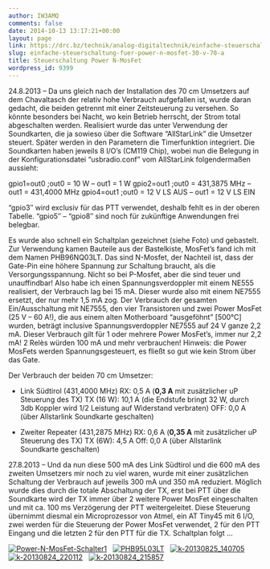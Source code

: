 ```yaml
---
author: IW3AMQ
comments: false
date: 2014-10-13 13:17:21+00:00
layout: page
link: https://drc.bz/technik/analog-digitaltechnik/einfache-steuerschaltung-fuer-power-n-mosfet-30-v-70-a/
slug: einfache-steuerschaltung-fuer-power-n-mosfet-30-v-70-a
title: Steuerschaltung Power N-MosFet
wordpress_id: 9399
---
```


24.8.2013 – Da uns gleich nach der Installation des 70 cm Umsetzers auf dem Chavaltasch der relativ hohe Verbrauch aufgefallen ist, wurde daran gedacht, die beiden getrennt mit einer Zeitsteuerung zu versehen. So könnte besonders bei Nacht, wo kein Betrieb herrscht, der Strom total abgeschalten werden. Realisiert wurde das unter Verwendung der Soundkarten, die ja sowieso über die Software “AllStarLink” die Umsetzer steuert. Später werden in den Parametern die Timerfunktion integriert. Die Soundkarten haben jeweils 8 I/O’s (CM119 Chip), wobei nun die Belegung in der Konfigurationsdatei “usbradio.conf” vom AllStarLink folgendermaßen aussieht:

gpio1=out0 ;out0 = 10 W – out1 = 1 W gpio2=out1 ;out0 = 431,3875 MHz – out1 = 431,4000 MHz gpio4=out1 ;out0 = 12 V LS AUS – out1 = 12 V LS EIN

“gpio3″ wird exclusiv für das PTT verwendet, deshalb fehlt es in der oberen Tabelle. “gpio5″ – “gpio8″ sind noch für zukünftige Anwendungen frei belegbar.

Es wurde also schnell ein Schaltplan gezeichnet (siehe Foto) und gebastelt. Zur Verwendung kamen Bauteile aus der Bastelkiste, MosFet’s fand ich mit dem Namen PHB96NQ03LT. Das sind N-Mosfet, der Nachteil ist, dass der Gate-Pin eine höhere Spannung zur Schaltung braucht, als die Versorgungsspannung. Nicht so bei P-Mosfet, aber die sind teuer und unauffindbar! Also habe ich einen Spannungsverdoppler mit einem NE555 realisiert, der Verbrauch lag bei 15 mA. Dieser wurde also mit einem NE7555 ersetzt, der nur mehr 1,5 mA zog. Der Verbrauch der gesamten Ein/Ausschaltung mit NE7555, den vier Transistoren und zwei Power MosFet (25 V – 60 A!), die aus einem alten Motherboard “ausgeföhnt” [500°C] wurden, beträgt inclusive Spannungsverdoppler NE7555 auf 24 V ganze 2,2 mA. Dieser Verbrauch gilt für 1 oder mehrere Power MosFet’s, immer nur 2,2 mA! 2 Relès würden 100 mA und mehr verbrauchen! Hinweis: die Power MosFets werden Spannungsgesteuert, es fließt so gut wie kein Strom über das Gate.

Der Verbrauch der beiden 70 cm Umsetzer:



	
  * Link Südtirol (431,4000 MHz) RX: 0,5 A (**0,3 A** mit zusätzlicher uP Steuerung des TX) TX (16 W): 10,1 A (die Endstufe bringt 32 W, durch 3db Koppler wird 1/2 Leistung auf Widerstand verbraten) OFF: 0,0 A (über Allstarlink Soundkarte geschalten)



	
  * Zweiter Repeater (431,2875 MHz) RX: 0,6 A (**0,35 A** mit zusätzlicher uP Steuerung des TX) TX (6W): 4,5 A Off: 0,0 A (über Allstarlink Soundkarte geschalten)


27.8.2013 – Und da nun diese 500 mA des Link Südtirol und die 600 mA des zweiten Umsetzers mir noch zu viel waren, wurde mit einer zusätzlichen Schaltung der Verbrauch auf jeweils 300 mA und 350 mA reduziert. Möglich wurde dies durch die totale Abschaltung der TX, erst bei PTT über die Soundkarte wird der TX immer über 2 weitere Power MosFet eingeschalten und mit ca. 100 ms Verzögerung der PTT weitergeleitet. Diese Steuerung übernimmt diesmal ein Microprozessor von Atmel, ein AT Tiny45 mit 6 I/O, zwei werden für die Steuerung der Power MosFet verwendet, 2 für den PTT Eingang und die letzten 2 für den PTT für die TX. Schaltplan folgt …

[![Power-N-MosFet-Schalter1](https://drc.bz/wp-content/uploads/2014/10/Power-N-MosFet-Schalter1-300x269.jpg)](https://drc.bz/wp-content/uploads/2014/10/Power-N-MosFet-Schalter1.jpg)   [![PHB95L03LT](https://drc.bz/wp-content/uploads/2014/10/PHB95L03LT-300x218.jpg)](https://drc.bz/wp-content/uploads/2014/10/PHB95L03LT.jpg)   [![k-20130825_140705](https://drc.bz/wp-content/uploads/2014/10/k-20130825_140705-300x225.jpg)](https://drc.bz/wp-content/uploads/2014/10/k-20130825_140705.jpg)   [![k-20130824_220112](https://drc.bz/wp-content/uploads/2014/10/k-20130824_220112-300x225.jpg)](https://drc.bz/wp-content/uploads/2014/10/k-20130824_220112.jpg)   [![k-20130824_215857](https://drc.bz/wp-content/uploads/2014/10/k-20130824_215857-300x225.jpg)](https://drc.bz/wp-content/uploads/2014/10/k-20130824_215857.jpg)
